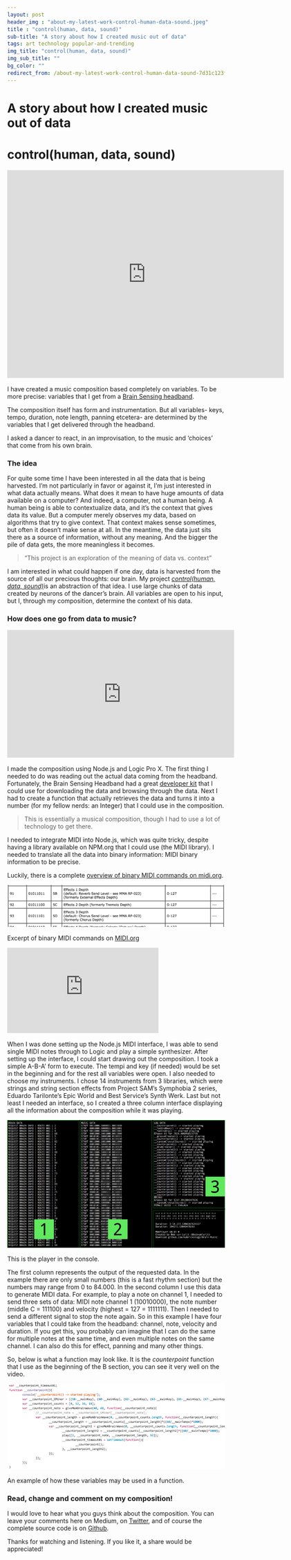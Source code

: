 ```yaml
---
layout: post
header_img : "about-my-latest-work-control-human-data-sound.jpeg"
title : "control(human, data, sound)"
sub-title: "A story about how I created music out of data"
tags: art technology popular-and-trending
img_title: "control(human, data, sound)"
img_sub_title: ""
bg_color: ""
redirect_from: /about-my-latest-work-control-human-data-sound-7d31c123f4ee/
---
```

# A story about how I created music out of data
# control(human, data, sound)

<iframe src="https://www.youtube.com/embed/TlUoTNzPuf8?feature=oembed" width="640" height="480" frameborder="0" scrolling="no"></iframe>


I have created a music composition based completely on variables. To be more precise: variables that I get from a [Brain Sensing headband](http://www.choosemuse.com).

The composition itself has form and instrumentation. But all variables- keys, tempo, duration, note length, panning etcetera- are determined by the variables that I get delivered through the headband.

I asked a dancer to react, in an improvisation, to the music and ‘choices’ that come from his own brain.

### The idea

For quite some time I have been interested in all the data that is being harvested. I’m not particularly in favor or against it, I’m just interested in what data actually means. What does it mean to have huge amounts of data available on a computer? And indeed, a computer, not a human being. A human being is able to contextualize data, and it’s the context that gives data its value. But a computer merely observes my data, based on algorithms that try to give context. That context makes sense sometimes, but often it doesn’t make sense at all. In the meantime, the data just sits there as a source of information, without any meaning. And the bigger the pile of data gets, the more meaningless it becomes.

> “This project is an exploration of the meaning of data vs. context”

I am interested in what could happen if one day, data is harvested from the source of all our precious thoughts: our brain. My project [_control(human, data, sound)_](https://vimeo.com/114393301)is an abstraction of that idea. I use large chunks of data created by neurons of the dancer’s brain. All variables are open to his input, but I, through my composition, determine the context of his data.

### How does one go from data to music?

<iframe src="https://player.vimeo.com/video/114440097" width="525" height="295" frameborder="0" scrolling="no"></iframe>

I made the composition using Node.js and Logic Pro X. The first thing I needed to do was reading out the actual data coming from the headband. Fortunately, the Brain Sensing Headband had a great [developer kit](http://www.choosemuse.com/developer-kit/) that I could use for downloading the data and browsing through the data. Next I had to create a function that actually retrieves the data and turns it into a number (for my fellow nerds: an Integer) that I could use in the composition.

> This is essentially a musical composition, though I had to use a lot of technology to get there.

I needed to integrate MIDI into Node.js, which was quite tricky, despite having a library available on NPM.org that I could use (the MIDI library). I needed to translate all the data into binary information: MIDI binary information to be precise.

Luckily, there is a complete [overview of binary MIDI commands on midi.org](http://www.midi.org/techspecs/midimessages.php).

![](/assets/images/control-human-data-sound-1.png)

Excerpt of binary MIDI commands on [MIDI.org](http://midi.org)

<iframe src="https://www.youtube.com/embed/ux-jPk_jK5U?feature=oembed" width="350" height="197" frameborder="0" scrolling="no"></iframe>

When I was done setting up the Node.js MIDI interface, I was able to send single MIDI notes through to Logic and play a simple synthesizer. After setting up the interface, I could start drawing out the composition. I took a simple A-B-A’ form to execute. The tempi and key (if needed) would be set in the beginning and for the rest all variables were open. I also needed to choose my instruments. I chose 14 instruments from 3 libraries, which were strings and string section effects from Project SAM’s Symphobia 2 series, Eduardo Tarilonte’s Epic World and Best Service’s Synth Werk.
Last but not least I needed an interface, so I created a three column interface displaying all the information about the composition while it was playing.

![](/assets/images/control-human-data-sound-2.png)

This is the player in the console.

The first column represents the output of the requested data. In the example there are only small numbers (this is a fast rhythm section) but the numbers may range from 0 to 84.000\. In the second column I use this data to generate MIDI data. For example, to play a note on channel 1, I needed to send three sets of data: MIDI note channel 1 (10010000), the note number (middle C = 111100) and velocity (highest = 127 = 1111111). Then I needed to send a different signal to stop the note again. So in this example I have four variables that I could take from the headband: channel, note, velocity and duration. If you get this, you probably can imagine that I can do the same for multiple notes at the same time, and even multiple notes on the same channel. I can also do this for effect, panning and many other things.

So, below is what a function may look like. It is the _counterpoint_ function that I use as the beginning of the B section, you can see it very well on the video.

![](/assets/images/control-human-data-sound-3.png)

An example of how these variables may be used in a function.

### Read, change and comment on my composition!

I would love to hear what you guys think about the composition. You can leave your comments here on Medium, on [Twitter](https://twitter.com/bobvanluijt), and of course the complete source code is on [Github](https://github.com/kubrickology/Brain-Music).

Thanks for watching and listening. If you like it, a share would be appreciated!
